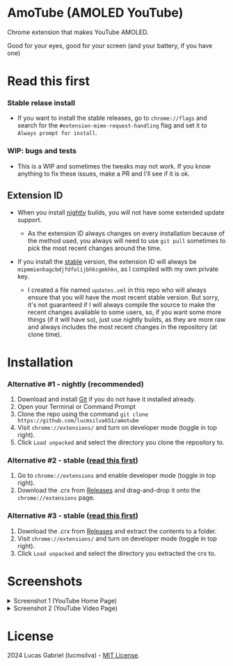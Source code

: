 # AmoTube (AMOLED YouTube)

Chrome extension that makes YouTube AMOLED.

Good for your eyes, good for your screen (and your battery, if you have one)

# Read this first

### Stable relase install

- If you want to install the stable releases, go to `chrome://flags` and search for the `#extension-mime-request-handling` flag and set it to `Always prompt for install`.

### WIP: bugs and tests

- This is a WIP and sometimes the tweaks may not work. If you know anything to fix these issues, make a PR and I'll see if it is ok.

## Extension ID

- When you install [nightly](https://github.com/lucmsilva651/amotube/tree/main#alternative-1---nightly-recommended) builds, you will not have some extended update support.   
  
  - As the extension ID always changes on every installation because of the method used, you always will need to use `git pull` sometimes to pick the most recent changes around the time.

- If you install the [stable](https://github.com/lucmsilva651/amotube/tree/main#alternative-2---stable-read-this-first) version, the extension ID will always be `mipmmienhagcbdjfdfolijbhkcgmkhkn`, as I compiled with my own private key.
  
  - I created a file named `updates.xml` in this repo who will always ensure that you will have the most recent stable version. But sorry, it's not guaranteed if I will always compile the source to make the recent changes avaliable to some users, so, if you want some more things (if it will have so), just use nightly builds, as they are more raw and always includes the most recent changes in the repository (at clone time).

# Installation

### Alternative #1 - nightly (recommended)

1. Download and install [Git](https://git-scm.com) if you do not have it installed already.
2. Open your Terminal or Command Prompt
3. Clone the repo using the command `git clone https://github.com/lucmsilva651/amotube`
4. Visit `chrome://extensions/` and turn on developer mode (toggle in top right).
5. Click `Load unpacked` and select the directory you clone the repository to.

### Alternative #2 - stable ([read this first](https://github.com/lucmsilva651/amotube/blob/main/README.md#stable-relase-install))

1. Go to `chrome://extensions` and enable developer mode (toggle in top right).
2. Download the .crx from [Releases](https://github.com/lucmsilva651/amotube/releases/latest/) and drag-and-drop it onto the `chrome://extensions` page.

### Alternative #3 - stable ([read this first](https://github.com/lucmsilva651/amotube/blob/main/README.md#stable-relase-install))

1. Download the .crx from [Releases](https://github.com/lucmsilva651/amotube/releases/latest/) and extract the contents to a folder.
2. Visit `chrome://extensions/` and turn on developer mode (toggle in top right).
3. Click `Load unpacked` and select the directory you extracted the crx to.

# Screenshots

<details>

<summary>Screenshot 1 (YouTube Home Page)</summary>
  <br>

![](https://telegra.ph/file/649e1a03c2ddbc8d7fee5.jpg)

</details>

<details>
  <summary>Screenshot 2 (YouTube Video Page)</summary>
  <br>

![](https://telegra.ph/file/457d96c874e42fcb6c0c3.jpg)

</details>

# License

2024 Lucas Gabriel (lucmsilva) - [MIT License](https://github.com/lucmsilva651/amotube/?tab=MIT-1-ov-file).
